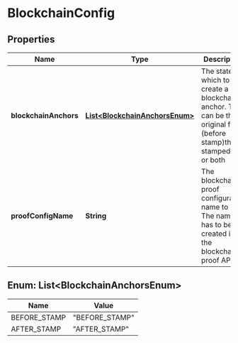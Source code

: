 
# BlockchainConfig

## Properties
Name | Type | Description | Notes
------------ | ------------- | ------------- | -------------
**blockchainAnchors** | [**List&lt;BlockchainAnchorsEnum&gt;**](#List&lt;BlockchainAnchorsEnum&gt;) | The states at which to create a blockchain anchor. This can be the original file (before stamp)the stamped file, or both | 
**proofConfigName** | **String** | The blockchain proof configuration name to use. The name has to be created in the blockchain-proof API | 


<a name="List<BlockchainAnchorsEnum>"></a>
## Enum: List&lt;BlockchainAnchorsEnum&gt;
Name | Value
---- | -----
BEFORE_STAMP | &quot;BEFORE_STAMP&quot;
AFTER_STAMP | &quot;AFTER_STAMP&quot;




